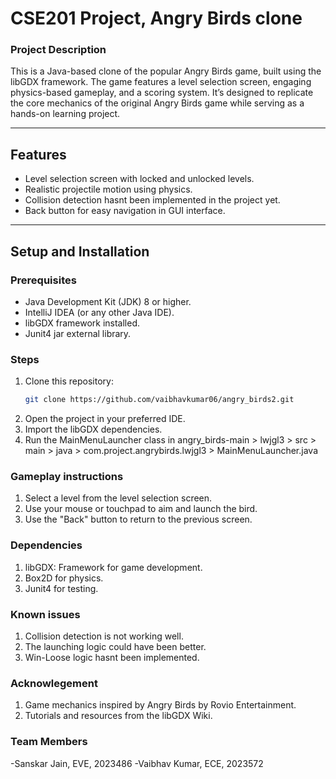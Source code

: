 # **CSE201 Project, Angry Birds clone**

### **Project Description**
This is a Java-based clone of the popular Angry Birds game, built using the libGDX framework. The game features a level selection screen, engaging physics-based gameplay, and a scoring system. It’s designed to replicate the core mechanics of the original Angry Birds game while serving as a hands-on learning project.

---

## **Features**
- Level selection screen with locked and unlocked levels.
- Realistic projectile motion using physics.
- Collision detection hasnt been implemented in the project yet.
- Back button for easy navigation in GUI interface.

---

## **Setup and Installation**


### **Prerequisites**
- Java Development Kit (JDK) 8 or higher.
- IntelliJ IDEA (or any other Java IDE).
- libGDX framework installed.
- Junit4 jar external library.

### **Steps**
1. Clone this repository:
   ```bash
   git clone https://github.com/vaibhavkumar06/angry_birds2.git
2. Open the project in your preferred IDE.
3. Import the libGDX dependencies.
4. Run the MainMenuLauncher class in angry_birds-main > lwjgl3 > src > main > java > com.project.angrybirds.lwjgl3 > MainMenuLauncher.java


### **Gameplay instructions**
1. Select a level from the level selection screen.
2. Use your mouse or touchpad to aim and launch the bird. 
3. Use the "Back" button to return to the previous screen.

### **Dependencies**
1. libGDX: Framework for game development.
2. Box2D for physics.
3. Junit4 for testing.


### **Known issues**
1. Collision detection is not working well.
2. The launching logic could have been better.
3. Win-Loose logic hasnt been implemented.

### **Acknowlegement**
1. Game mechanics inspired by Angry Birds by Rovio Entertainment.
2. Tutorials and resources from the libGDX Wiki.

### **Team Members**
-Sanskar Jain, EVE, 2023486
-Vaibhav Kumar, ECE, 2023572 


